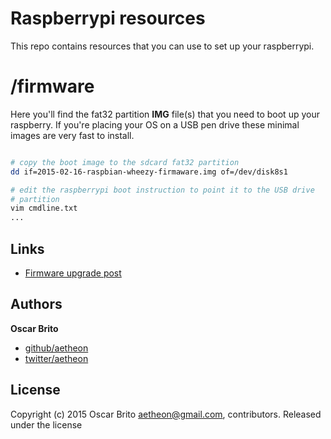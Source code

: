 # Raspberrypi resources

This repo contains resources that you can use to set up your raspberrypi.

# /firmware

Here you'll find the fat32 partition **IMG** file(s) that you need to boot up your raspberry. If you're placing
your OS on a USB pen drive these minimal images are very fast to install.

```bash

# copy the boot image to the sdcard fat32 partition
dd if=2015-02-16-raspbian-wheezy-firmaware.img of=/dev/disk8s1

# edit the raspberrypi boot instruction to point it to the USB drive
# partition
vim cmdline.txt
...

```

## Links

* [Firmware upgrade post](http://blog.divhide.com/2015/03/08/raspberrypi-sdcard-boot-partition-images/)

## Authors

**Oscar Brito**

+ [github/aetheon](https://github.com/aetheon)
+ [twitter/aetheon](http://twitter.com/aetheon)

## License
Copyright (c) 2015 Oscar Brito <aetheon@gmail.com>, contributors.
Released under the  license
